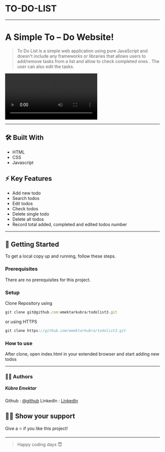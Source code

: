 # TO-DO-LIST

***
# A Simple To – Do Website!


>To Do List is a simple web application using pure JavaScript and doesn't include any frameworks or libraries that allows users to add/remove tasks from a list and allow to check completed ones . The user can also edit the tasks.

<video src="https://github.com/emektarkubra/todolist3/assets/124355274/e64fda68-72f8-4651-9edf-e39f8f3884bf" controls="controls" >
</video>

***

## 🛠️ Built With
* HTML
* CSS
* Javascript

## ⚡️ Key Features
* Add new todo
* Search todos
* Edit todos
* Check todos
* Delete single todo
* Delete all todos
* Record total added, completed and edited todos number

***

## 🚀 Getting Started
To get a local copy up and running, follow these steps.

### Prerequisites
There are no prerequisites for this project.

### Setup
Clone Repository using

```javascript
git clone git@github.com:emektarkubra/todolist3.git
```
or using HTTPS

```javascript
git clone https://github.com/emektarkubra/todolist3.git
```

### How to use

After clone, open index.html in your extended browser and start adding new todos

***

### 👷‍♀️ Authors

##### Kübra Emektar
Github : [@github](https://github.com/emektarkubra)
Linkedln : [Linkedln](https://www.linkedin.com/in/kübra-emektar-184103267/)

## 🙋‍♀️ Show your support
Give a ⭐️ if you like this project!

***

> Happy coding days 😇
